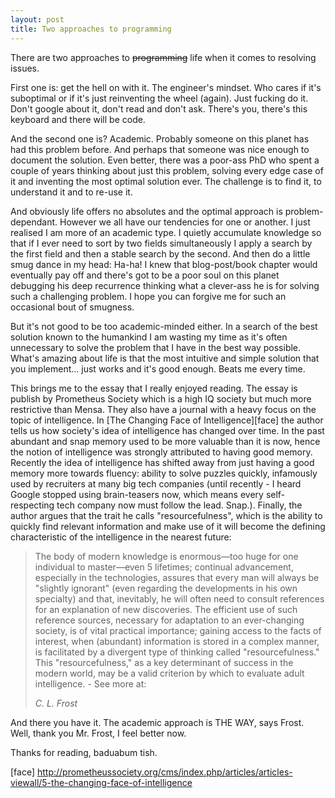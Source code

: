 ```yaml
---
layout: post
title: Two approaches to programming
---
```


There are two approaches to ~~programming~~ life when it comes to
resolving issues.

First one is: get the hell on with it. The engineer's mindset. Who cares if
it's suboptimal or if it's just reinventing the wheel (again). Just fucking
do it. Don't google about it, don't read and don't ask. There's you, there's
this keyboard and there will be code.

And the second one is? Academic. Probably someone on this planet has had this
problem before. And perhaps that someone was nice enough to document the
solution. Even better, there was a poor-ass PhD who spent a couple of years
thinking about just this problem, solving every edge case of it and inventing
the most optimal solution ever. The challenge is to find it, to understand it
and to re-use it.

And obviously life offers no absolutes and the optimal approach is
problem-dependant. However we all have our tendencies for one or another. I
just realised I am more of an academic type. I quietly accumulate knowledge
so that if I ever need to sort by two fields simultaneously I apply a search by
the first field and then a stable search by the second. And then do a little
smug dance in my head: Ha-ha! I knew that blog-post/book chapter would
eventually pay off and there's got to be a poor soul on this planet debugging
his deep recurrence thinking what a clever-ass he is for solving such a
challenging problem. I hope you can forgive me for such an occasional bout of
smugness.

But it's not good to be too academic-minded either. In a search of the best
solution known to the humankind I am wasting my time as it's often unnecessary
to solve the problem that I have in the best way possible. What's amazing about
life is that the most intuitive and simple solution that you implement... just
works and it's good enough. Beats me every time.

This brings me to the essay that I really enjoyed reading. The essay is publish
by Prometheus Society which is a high IQ society but much more restrictive than
Mensa. They also have a journal with a heavy focus on the topic of
intelligence. In [The Changing Face of Intelligence][face] the author tells us
how society's idea of intelligence has changed over time. In the past abundant
and snap memory used to be more valuable than it is now, hence the notion of
intelligence was strongly attributed to having good memory. Recently the idea
of intelligence has shifted away from just having a good memory more towards
fluency: ability to solve puzzles quickly, infamously used  by recruiters at
many big tech companies (until recently - I heard Google stopped using
brain-teasers now, which means every self-respecting tech company now must
follow the lead. Snap.). Finally, the author argues that the trait he calls
"resourcefulness", which is the ability to quickly find relevant information
and make use of it will become the defining characteristic of the intelligence
in the nearest future:

> The body of modern knowledge is enormous—too huge for one individual to
> master—even 5 lifetimes; continual advancement, especially in the technologies,
> assures that every man will always be "slightly ignorant" (even regarding the
> developments in his own specialty) and that, inevitably, he will often need to
> consult references for an explanation of new discoveries. The efficient use of
> such reference sources, necessary for adaptation to an ever-changing society,
> is of vital practical importance; gaining access to the facts of interest, when
> (abundant) information is stored in a complex manner, is facilitated by a
> divergent type of thinking called "resourcefulness." This "resourcefulness," as
> a key determinant of success in the modern world, may be a valid criterion by
> which to evaluate adult intelligence. - See more at:
>
> <cite>C. L. Frost</cite>

And there you have it. The academic approach is THE WAY, says Frost. Well,
thank you Mr. Frost, I feel better now.

Thanks for reading, baduabum tish.

[face] http://prometheussociety.org/cms/index.php/articles/articles-viewall/5-the-changing-face-of-intelligence
